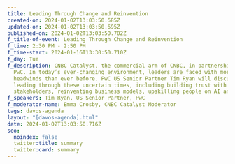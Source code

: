 ```yaml
---
title: Leading Through Change and Reinvention
created-on: 2024-01-02T13:03:50.685Z
updated-on: 2024-01-02T13:03:50.695Z
published-on: 2024-01-02T13:03:50.702Z
f_title-of-event: Leading Through Change and Reinvention
f_time: 2:30 PM - 2:50 PM
f_time-start: 2024-01-16T13:30:50.710Z
f_day: Tue
f_description: CNBC Catalyst, the commercial arm of CNBC, in partnership with
  PwC. In today’s ever-changing environment, leaders are faced with more
  headwinds than ever before. PwC US Senior Partner Tim Ryan will discuss
  leading through these uncertain times, including building trust with
  stakeholders, reinventing business models, upskilling people on AI and more.
f_speakers: Tim Ryan, US Senior Partner, PwC
f_moderator-name: Emma Crosby, CNBC Catalyst Moderator
tags: davos-agenda
layout: "[davos-agenda].html"
date: 2024-01-02T13:03:50.716Z
seo:
  noindex: false
  twitter:title: summary
  twitter:card: summary
---
```

